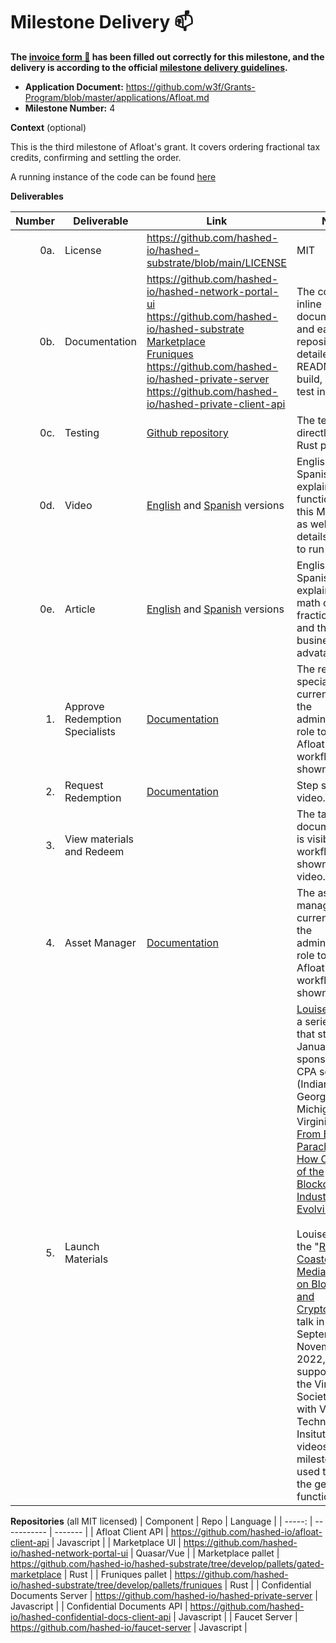 <!-- @format -->

# Milestone Delivery :mailbox:

**The [invoice form :pencil:](https://docs.google.com/forms/d/e/1FAIpQLSfmNYaoCgrxyhzgoKQ0ynQvnNRoTmgApz9NrMp-hd8mhIiO0A/viewform) has been filled out correctly for this milestone, and the delivery is according to the official [milestone delivery guidelines](https://github.com/w3f/Grants-Program/blob/master/docs/milestone-deliverables-guidelines.md).**

- **Application Document:** https://github.com/w3f/Grants-Program/blob/master/applications/Afloat.md
- **Milestone Number:** 4

**Context** (optional)

This is the third milestone of Afloat's grant. It covers ordering fractional tax credits, confirming and settling the order.

A running instance of the code can be found [here](https://hashed-portal-dev.hashed.systems/login)

**Deliverables**

| Number | Deliverable                    | Link                                                                                                                                                                                                                                                                                                                                                                                                                        | Notes                                                                                                                                                                                                                                                                                                                                                                                                                                                                                                                                                                                                                                                                                                                                                                                                                      |
| -----: | ------------------------------ | --------------------------------------------------------------------------------------------------------------------------------------------------------------------------------------------------------------------------------------------------------------------------------------------------------------------------------------------------------------------------------------------------------------------------- | -------------------------------------------------------------------------------------------------------------------------------------------------------------------------------------------------------------------------------------------------------------------------------------------------------------------------------------------------------------------------------------------------------------------------------------------------------------------------------------------------------------------------------------------------------------------------------------------------------------------------------------------------------------------------------------------------------------------------------------------------------------------------------------------------------------------------- |
|    0a. | License                        | https://github.com/hashed-io/hashed-substrate/blob/main/LICENSE                                                                                                                                                                                                                                                                                                                                                             | MIT                                                                                                                                                                                                                                                                                                                                                                                                                                                                                                                                                                                                                                                                                                                                                                                                                        |
|    0b. | Documentation                  | https://github.com/hashed-io/hashed-network-portal-ui <br> https://github.com/hashed-io/hashed-substrate <br>[Marketplace](https://github.com/hashed-io/hashed-substrate/tree/main/pallets/gated-marketplace)<br> [Fruniques](https://github.com/hashed-io/hashed-substrate/tree/main/pallets/fruniques)<br> https://github.com/hashed-io/hashed-private-server <br> https://github.com/hashed-io/hashed-private-client-api | The code has inline documentation and each repository has a detailed README with build, run, and test instructions.                                                                                                                                                                                                                                                                                                                                                                                                                                                                                                                                                                                                                                                                                                        |
|    0c. | Testing                        | [Github repository](https://github.com/hashed-io/hashed-substrate/blob/main/pallets/gated-marketplace/src/tests.rs)                                                                                                                                                                                                                                                                                                         | The test is built directly into the Rust project                                                                                                                                                                                                                                                                                                                                                                                                                                                                                                                                                                                                                                                                                                                                                                           |
|    0d. | Video                          | [English](https://drive.google.com/file/d/1GGBJORWcM9S3wkxrPJSjD77PZl_qXuMm/view) and [Spanish](https://drive.google.com/file/d/1sFH-fcm8Mfa-2-boJ35egd8AWByZmo-9/view) versions                                                                                                                                                                                                                                            | English and Spanish videos explaining the functionality on this Milestone, as well as some details on how to run it.                                                                                                                                                                                                                                                                                                                                                                                                                                                                                                                                                                                                                                                                                                       |
|    0e. | Article                        | [English](https://docs.google.com/document/d/1ybvHORc4SpFpTbVw97emFKPJeSdYPSXjsHKYnZ33s6U/view) and [Spanish](https://docs.google.com/document/d/1OJFNv0E7u93ljTYEuss_X5Xtp3mB-rxJ7TQ1pKzzoLU/view) versions                                                                                                                                                                                                                | English and Spanish articles explaining the math of the fractional NFTs and the business advatanges                                                                                                                                                                                                                                                                                                                                                                                                                                                                                                                                                                                                                                                                                                                        |
|     1. | Approve Redemption Specialists | [Documentation](https://github.com/hashed-io/hashed-substrate/blob/develop/docs/pallets-review/gated-marketplace.md#approve-redemption-specialists)                                                                                                                                                                                                                                                                         | The redemption specialist role is currently part of the administrator role to reflect Afloat's current workflow. Step shown in video                                                                                                                                                                                                                                                                                                                                                                                                                                                                                                                                                                                                                                                                                       |
|     2. | Request Redemption             | [Documentation](https://github.com/hashed-io/hashed-substrate/blob/develop/docs/pallets-review/gated-marketplace.md#request-redemption)                                                                                                                                                                                                                                                                                     | Step shown in video.                                                                                                                                                                                                                                                                                                                                                                                                                                                                                                                                                                                                                                                                                                                                                                                                       |
|     3. | View materials and Redeem      |                                                                                                                                                                                                                                                                                                                                                                                                                             | The tax credit documentation is visible and the workflow is shown in the video.                                                                                                                                                                                                                                                                                                                                                                                                                                                                                                                                                                                                                                                                                                                                            |
|     4. | Asset Manager                  | [Documentation](https://github.com/hashed-io/hashed-substrate/blob/develop/docs/pallets-review/gated-marketplace.md#asset-manager)                                                                                                                                                                                                                                                                                          | The asset manager role is currently part of the administrator role to reflect Afloat's current workflow. Step shown in video.                                                                                                                                                                                                                                                                                                                                                                                                                                                                                                                                                                                                                                                                                              |
|     5. | Launch Materials               |                                                                                                                                                                                                                                                                                                                                                                                                                             | [Louise](https://www.vscpa.com/people/louise-reed) is giving a series of talks that started January 12th, sponsored by 4 CPA societies (Indiana, Georgia, Michigan and Virginia) called [From Bitcoin to Parachains: How One Strand of the Blockchain Industry is Evolving](https://www.micpa.org/cpe/store/course-detail?ProductId=141530). <br> <br> Louise also gave the "[Roller Coaster of Media Reporting on Blockchain and Cryptocurrency](https://www.vscpa.com/sites/default/files/resources/Session%202C%20-%20The%20Roller%20Coaster%20of%20Media%20Reporting%20on%20Blockchain%20and%20Cryptocurrency.pdf)" talk in September and November 2022, supported by the Virginia Society of CPAs with Virginia Technological Insitute. The videos from the milestone will be used to show the general functionality. |

**Repositories**
(all MIT licensed)
| Component | Repo | Language |
| -----: | ----------- | ------- |
| Afloat Client API | https://github.com/hashed-io/afloat-client-api | Javascript |
| Marketplace UI | https://github.com/hashed-io/hashed-network-portal-ui | Quasar/Vue |
| Marketplace pallet | https://github.com/hashed-io/hashed-substrate/tree/develop/pallets/gated-marketplace | Rust |
| Fruniques pallet | https://github.com/hashed-io/hashed-substrate/tree/develop/pallets/fruniques | Rust |
| Confidential Documents Server | https://github.com/hashed-io/hashed-private-server | Javascript |
| Confidential Documents API | https://github.com/hashed-io/hashed-confidential-docs-client-api | Javascript |
| Faucet Server | https://github.com/hashed-io/faucet-server | Javascript |
